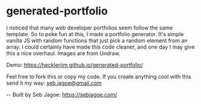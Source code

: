 # generated-portfolio

I noticed that many web developer portfolios seem follow the same template. So to poke fun at this, I made a portfolio generator. It's simple vanilla JS with random functions that just pick a random element from an array. I could certainly have made this code cleaner, and one day I may give this a nice overhaul. Images are from Undraw.

Demo: https://hecklerjim.github.io/generated-portfolio/

Feel free to fork this or copy my code. If you create anything cool with this send it my way: seb.jagoe@gmail.com


--
Built by Seb Jagoe: https://sebjagoe.com/
